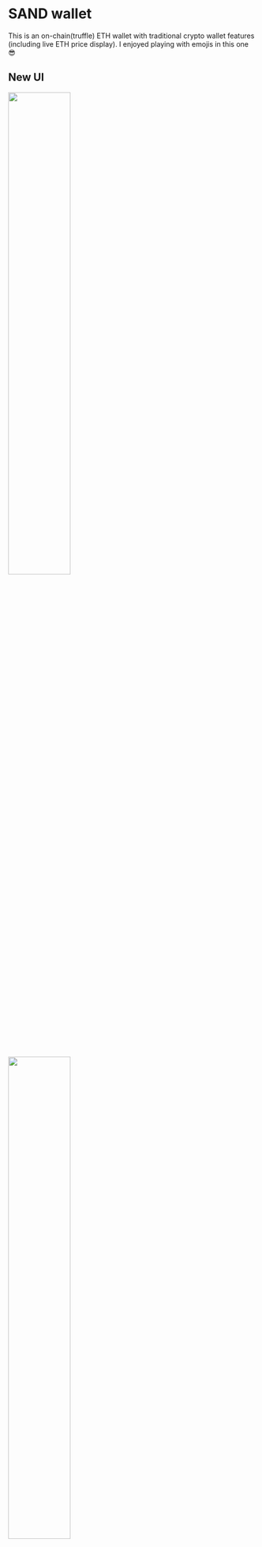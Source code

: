 # SAND wallet

This is an on-chain(truffle) ETH wallet with traditional crypto wallet features (including live ETH price display). I enjoyed playing with emojis in this one 😎

## New UI
<img src='https://user-images.githubusercontent.com/45709308/154718497-2df62c50-49b9-4dac-bffa-c9d2e3b4565e.png' width=50% height=50%>

<img src='https://user-images.githubusercontent.com/45709308/154718594-b0013e07-0512-402c-94fd-9fc3e2a14ed9.png' width=50% height=50%>

## homescreen with activity details. (Previous UI)
<img src="https://user-images.githubusercontent.com/45709308/153412786-538c2fa6-e382-4974-8bd7-cce2faf592c0.png" width=40% height=40%>

## Ganache wallet addresses with corresponding transactions
<img src="https://user-images.githubusercontent.com/45709308/153416495-7ce8d08e-e8e0-41cb-bbe1-2f943e75ac86.png" width=60% height=50%>

## QR to reveal public address
<img src="https://user-images.githubusercontent.com/45709308/153413572-d4c191a2-f4cc-448e-baf4-8272b72d233a.png" width=40% height=40%>

## share feature
<img src="https://user-images.githubusercontent.com/45709308/153413647-5d1346a9-f48c-402c-a420-c8f3fb13b131.png" width=40% height=40%>

## Send ETH
<img src="https://user-images.githubusercontent.com/45709308/153413776-4d242a4f-6b71-4d0b-8999-4e50de9f3689.png" width=40% height=40%>
